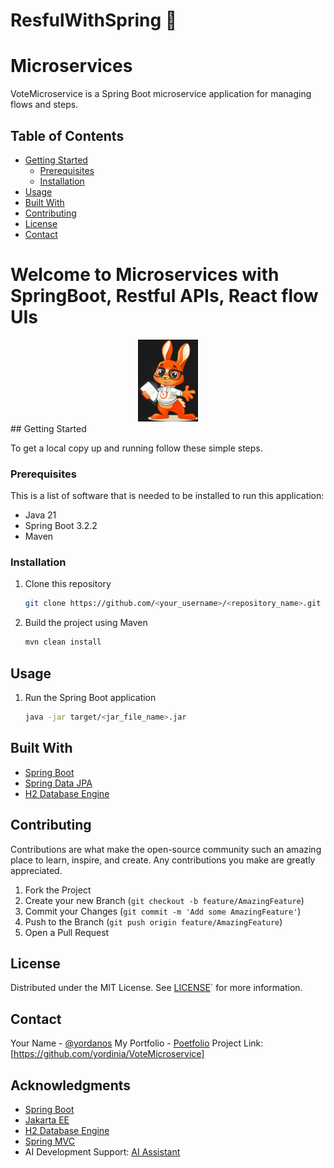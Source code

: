# ResfulWithSpring 👋 
# Microservices

VoteMicroservice is a Spring Boot microservice application for managing flows and steps.

## Table of Contents

- [Getting Started](#getting-started)
    - [Prerequisites](#prerequisites)
    - [Installation](#installation)
- [Usage](#usage)
- [Built With](#built-with)
- [Contributing](#contributing)
- [License](#license)
- [Contact](#contact)

# Welcome to Microservices with SpringBoot, Restful APIs, React flow UIs
<div align='center'>  <img src='https://github.com/Yordinia/yordinia/blob/main/Module-2/img/Rabbit.png' style='width:10vw'> </div>
## Getting Started

To get a local copy up and running follow these simple steps.

### Prerequisites

This is a list of software that is needed to be installed to run this application:

- Java 21
- Spring Boot 3.2.2
- Maven

### Installation

1. Clone this repository
   ```sh
   git clone https://github.com/<your_username>/<repository_name>.git
   ```
2. Build the project using Maven
   ```sh
   mvn clean install
   ```

## Usage

1. Run the Spring Boot application
   ```sh
   java -jar target/<jar_file_name>.jar
   ```

## Built With

- [Spring Boot](https://spring.io/projects/spring-boot/)
- [Spring Data JPA](https://spring.io/projects/spring-data-jpa)
- [H2 Database Engine](https://www.h2database.com/)

## Contributing

Contributions are what make the open-source community such an amazing place to learn, inspire, and create. Any contributions you make are greatly appreciated.

1. Fork the Project
2. Create your new Branch (`git checkout -b feature/AmazingFeature`)
3. Commit your Changes (`git commit -m 'Add some AmazingFeature'`)
4. Push to the Branch (`git push origin feature/AmazingFeature`)
5. Open a Pull Request

## License

Distributed under the MIT License. See [LICENSE](https://github.com/Yordinia/yordinia/blob/main/LICENCE.md)` for more information.

## Contact

Your Name - [@yordanos](https://www.linkedin.com/in/yordinia/)
My Portfolio - [Poetfolio](https://yordinia.github.io/My-Portfolio/)
Project Link: [https://github.com/yordinia/VoteMicroservice]

## Acknowledgments

* [Spring Boot](https://spring.io/projects/spring-boot/)
* [Jakarta EE](https://jakarta.ee/)
* [H2 Database Engine](https://www.h2database.com/)
* [Spring MVC](https://spring.io/guides/gs/serving-web-content/)
* AI Development Support: [AI Assistant](https://www.openai.com/)